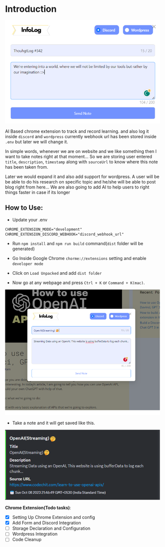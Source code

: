 # Introduction

![MainScreen](./screenshots/screenshot.png)

AI Based chrome extension to track and record learning. and also log it inside `discord` and `wordpress` currently webhook url has been stored inside `.env` but later we will change it.

In simple words, whenever we are on website and we like something then I want to take notes right at that moment... So we are storing user entered `title`, `description`, `timestamp` along with `sourceUrl` to know where this note has been taken from.

Later we would expand it and also add support for wordpress. A user will be be able to do his research on specific topic and he/she will be able to post blog right from here... We are also going to add AI to help users to right things faster in case if its longer

## How to Use:

- Update your .env

```
CHROME_EXTENSION_MODE="development"
CHROME_EXTENSION_DISCORD_WEBHOOK="discord_webhook_url"
```

- Run `npm install` and `npm run build` command(`dist` folder will be generated)
- Go Inside Google Chrome `chorme://extensions` setting and enable `developer mode`
- Click on `Load Unpacked` and add `dist folder`

- Now go at any webpage and press `Ctrl + K` or `Command + K(mac)`.

![MainScreen](./screenshots/stream_1.png)

- Take a note and it will get saved like this.

![Discord](./screenshots/discord.png)


**Chrome Extension(Todo tasks)**:

- [x] Setting Up Chrome Extension and config
- [x] Add Form and Discord Integration
- [ ] Storage Declaration and Configuration
- [ ] Wordpress Integration
- [ ] Code Cleanup